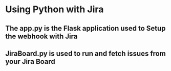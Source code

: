 # Using Python with Jira

## The app.py is the Flask application used to Setup the webhook with Jira
## JiraBoard.py is used to run and fetch issues from your Jira Board
